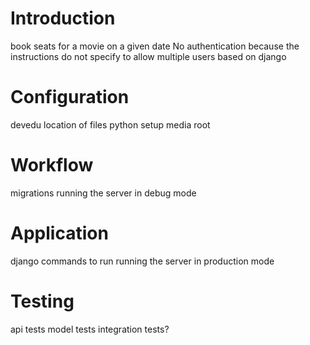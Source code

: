 # Introduction
book seats for a movie on a given date
No authentication because the instructions do not specify to allow multiple users
based on django

# Configuration
devedu
location of files
python setup
media root

# Workflow
migrations
running the server in debug mode

# Application
django commands to run
running the server in production mode

# Testing
api tests
model tests
integration tests?